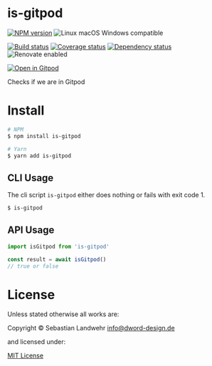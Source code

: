 <!-- TITLE/ -->
# is-gitpod
<!-- /TITLE -->

<!-- BADGES/ -->
[![NPM version](https://img.shields.io/npm/v/is-gitpod.svg)](https://npmjs.org/package/is-gitpod)
![Linux macOS Windows compatible](https://img.shields.io/badge/os-linux%20%7C%C2%A0macos%20%7C%C2%A0windows-blue)

[![Build status](https://img.shields.io/github/workflow/status/dword-design/is-gitpod/build)](https://github.com/dword-design/is-gitpod/actions)
[![Coverage status](https://img.shields.io/coveralls/dword-design/is-gitpod)](https://coveralls.io/github/dword-design/is-gitpod)
[![Dependency status](https://img.shields.io/david/dword-design/is-gitpod)](https://david-dm.org/dword-design/is-gitpod)
![Renovate enabled](https://img.shields.io/badge/renovate-enabled-brightgreen)

[![Open in Gitpod](https://gitpod.io/button/open-in-gitpod.svg)](https://gitpod.io/#https://github.com/dword-design/is-gitpod)
<!-- /BADGES -->

<!-- DESCRIPTION/ -->
Checks if we are in Gitpod
<!-- /DESCRIPTION -->

<!-- INSTALL/ -->
# Install

```bash
# NPM
$ npm install is-gitpod

# Yarn
$ yarn add is-gitpod
```
<!-- /INSTALL -->

## CLI Usage
The cli script `is-gitpod` either does nothing or fails with exit code 1.

```bash
$ is-gitpod
```

## API Usage

```js
import isGitpod from 'is-gitpod'

const result = await isGitpod()
// true or false
```

<!-- LICENSE/ -->
# License

Unless stated otherwise all works are:

Copyright &copy; Sebastian Landwehr <info@dword-design.de>

and licensed under:

[MIT License](https://opensource.org/licenses/MIT)
<!-- /LICENSE -->
